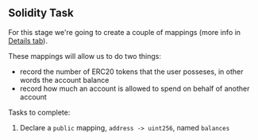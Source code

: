 ## Solidity Task

For this stage we're going to create a couple of mappings (more info in [Details tab](?tab=details&scroll=Solidity%20Mappings)). 

These mappings will allow us to do two things:
- record the number of ERC20 tokens that the user posseses, in other words the account balance
- record how much an account is allowed to spend on behalf of another account

Tasks to complete:

1. Declare a `public` mapping, `address -> uint256`, named `balances`


